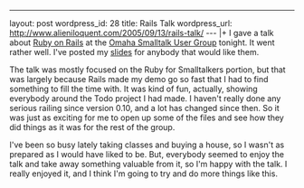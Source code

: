 --- 
layout: post
wordpress_id: 28
title: Rails Talk
wordpress_url: http://www.alieniloquent.com/2005/09/13/rails-talk/
--- |+
I gave a talk about [Ruby on Rails][1] at the [Omaha Smalltalk User Group][2]
tonight. It went rather well. I've posted my [slides][3] for anybody that
would like them.

The talk was mostly focused on the Ruby for Smalltalkers portion, but that was
largely because Rails made my demo go so fast that I had to find something to
fill the time with. It was kind of fun, actually, showing everybody around the
Todo project I had made. I haven't really done any serious railing since
version 0.10, and a lot has changed since then. So it was just as exciting for
me to open up some of the files and see how they did things as it was for the
rest of the group.

I've been so busy lately taking classes and buying a house, so I wasn't as
prepared as I would have liked to be. But, everybody seemed to enjoy the talk
and take away something valuable from it, so I'm happy with the talk. I really
enjoyed it, and I think I'm going to try and do more things like this.

   [1]: http://www.rubyonrails.com

   [2]: http://blainebuxton.com/ostug/index.html

   [3]: http://www.alieniloquent.com/docs/RubyOnRails.pdf

